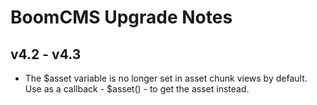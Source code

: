 # BoomCMS Upgrade Notes

## v4.2 - v4.3

* The $asset variable is no longer set in asset chunk views by default. Use as a callback - $asset() - to get the asset instead. 
